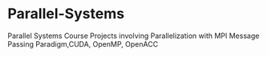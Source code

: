 # Parallel-Systems
Parallel Systems Course Projects involving Parallelization with
MPI Message Passing Paradigm,CUDA, OpenMP, OpenACC
